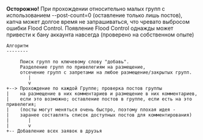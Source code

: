 **Осторожно!** При прохождении относительно малых групп с использованием --post-count=0 (оставление только лишь постов), капча может долгое время не запрашиваться, что чревато выбросом ошибки Flood Control. Появление Flood Control однажды может привести к бану аккаунта навсегда (проверено на собственном опыте)
```
Алгоритм
--------

     Поиск групп по ключевому слову "добавь".
     Разделение групп по привелегиям на размещение,
     отсечение групп с запретами на любое размещение/закрытых групп.
		|
		v
+--> Прохождение по каждой Группе; проверка постов группы
|    на размещение в них комментариев и размещение в них комментариев, 
|    если это возможно; оставление постов в группе, если есть на это привелегия;
|    (посты могут меняться очень быстро, поэтому плохая идея -
|    заранее составлять список доступных постов для комментирования)
|		|
|		v
+-- Добавление всех заявок в друзья
```
